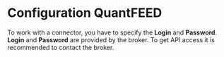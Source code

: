 # Configuration QuantFEED

To work with a connector, you have to specify the **Login** and **Password**. **Login** and **Password** are provided by the broker. To get API access it is recommended to contact the broker.
